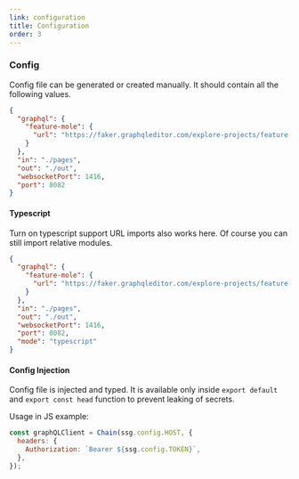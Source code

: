 ```yaml
---
link: configuration
title: Configuration
order: 3
---
```


### Config

Config file can be generated or created manually. It should contain all the following values.

```json
{
  "graphql": {
    "feature-mole": {
      "url": "https://faker.graphqleditor.com/explore-projects/feature-mole/graphql"
    }
  },
  "in": "./pages",
  "out": "./out",
  "websocketPort": 1416,
  "port": 8082
}
```

#### Typescript

Turn on typescript support URL imports also works here. Of course you can still import relative modules.

```json
{
  "graphql": {
    "feature-mole": {
      "url": "https://faker.graphqleditor.com/explore-projects/feature-mole/graphql"
    }
  },
  "in": "./pages",
  "out": "./out",
  "websocketPort": 1416,
  "port": 8082,
  "mode": "typescript"
}
```

#### Config Injection

Config file is injected and typed. It is available only inside `export default` and `export const head` function to prevent leaking of secrets.

Usage in JS example:

```js
const graphQLClient = Chain(ssg.config.HOST, {
  headers: {
    Authorization: `Bearer ${ssg.config.TOKEN}`,
  },
});
```
